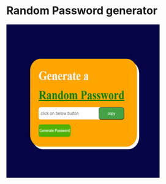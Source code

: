 <H1>Random Password generator</H1>
<img src="generatePassword.png" alt="Girl in a jacket" width="400" height="400">
